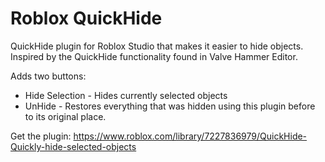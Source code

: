 # Roblox QuickHide
QuickHide plugin for Roblox Studio that makes it easier to hide objects. Inspired by the QuickHide functionality found in Valve Hammer Editor.

Adds two buttons:
- Hide Selection - Hides currently selected objects
- UnHide - Restores everything that was hidden using this plugin before to its original place.

Get the plugin:
https://www.roblox.com/library/7227836979/QuickHide-Quickly-hide-selected-objects
